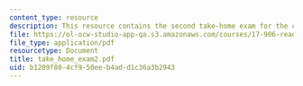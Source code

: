 ```yaml
---
content_type: resource
description: This resource contains the second take-home exam for the course.
file: https://ol-ocw-studio-app-qa.s3.amazonaws.com/courses/17-906-reading-seminar-in-social-science-the-geopolitics-and-geoeconomics-of-global-energy-spring-2007/b1209f804cf950eeb4add1c36a3b2943_take_home_exam2.pdf
file_type: application/pdf
resourcetype: Document
title: take_home_exam2.pdf
uid: b1209f80-4cf9-50ee-b4ad-d1c36a3b2943
---
```

